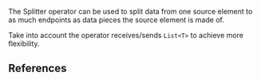 The Splitter operator can be used to split data from one source element to as much endpoints as data pieces the source element is made of.

Take into account the operator receives/sends `List<T>` to achieve more flexibility.

## References
